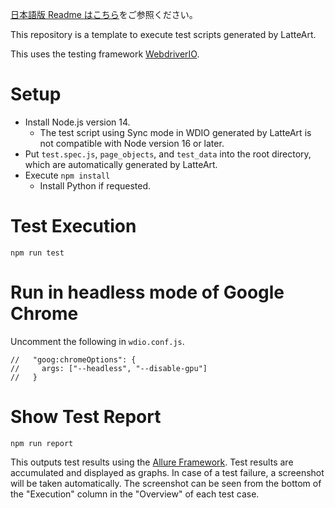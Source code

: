[日本語版 Readme はこちら](./README_ja.md)をご参照ください。

This repository is a template to execute test scripts generated by LatteArt.

This uses the testing framework [WebdriverIO](https://webdriver.io/).

# Setup

- Install Node.js version 14.
    - The test script using Sync mode in WDIO generated by LatteArt is not compatible with Node version 16 or later. 
- Put `test.spec.js`, `page_objects`, and `test_data` into the root directory, which are automatically generated by LatteArt.
- Execute `npm install`
    - Install Python if requested.


# Test Execution

`npm run test`

# Run in headless mode of Google Chrome

Uncomment the following in `wdio.conf.js`.

```
//   "goog:chromeOptions": {
//     args: ["--headless", "--disable-gpu"]
//   }
```

# Show Test Report

`npm run report`

This outputs test results using the [Allure Framework](http://allure.qatools.ru/).
Test results are accumulated and displayed as graphs.
In case of a test failure, a screenshot will be taken automatically.
The screenshot can be seen from the bottom of the "Execution" column in the "Overview" of each test case.